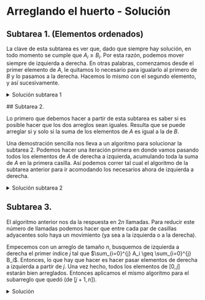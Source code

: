 # Arreglando el huerto - Solución

## Subtarea 1. (Elementos ordenados)

La clave de esta subtarea es ver que, dado que siempre hay solución, en todo momento se cumple que $A_i \geq B_i$. Por esta razón, podemos mover siempre de izquierda a derecha. En otras palabras, comenzamos desde el primer elemento de $A$, le quitamos lo necesario para igualarlo al primero de $B$ y lo pasamos a la derecha. Hacemos lo mismo con el segundo elemento, y así sucesivamente.

<details><summary>Solución subtarea 1</summary>

{{sub1.cpp}}

</details>

## Subtarea 2.

Lo primero que debemos hacer a partir de esta subtarea es saber si es posible hacer que los dos arreglos sean iguales. Resulta que se puede arreglar si y solo si la suma de los elementos de $A$ es igual a la de $B$.

Una demostración sencilla nos lleva a un algoritmo para solucionar la subtarea 2. Podemos hacer una iteración primera en donde vamos pasando todos los elementos de $A$ de derecha a izquierda, acumulando toda la suma de $A$ en la primera casilla. Así podemos correr tal cual el algoritmo de la subtarea anterior para ir acomodando los necesarios ahora de izquierda a derecha.

<details><summary>Solución subtarea 2</summary>

{{sub2.cpp}}

</details>

## Subtarea 3.

El algoritmo anterior nos da la respuesta en $2n$ llamadas. Para reducir este número de llamadas podemos hacer que entre cada par de casillas adyacentes solo haya un movimiento (ya sea a la izquierda o a la derecha).

Empecemos con un arreglo de tamaño $n$, busquemos de izquierda a derecha el primer índice $j$ tal que $\sum_{i=0}^{j} A_i \geq \sum_{i=0}^{j} B_i$. Entonces, lo que hay que hacer es hacer pasar elementos de derecha a izquierda a partir de $j$. Una vez hecho, todos los elementos de $[0, j]$ estarán bien arreglados. Entonces aplicamos el mismo algoritmo para el subarreglo que quedó (de $[j + 1, n]$).

<details><summary>Solución</summary>

{{solution.cpp}}

</details>
